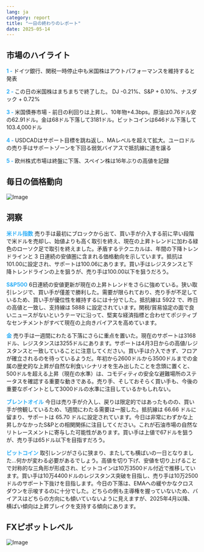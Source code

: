 ```yaml
---
lang: ja
category: report
title: "一日の終わりのレポート"
date: 2025-05-14
---
```



<h2>市場のハイライト</h2>
<strong style="color: #2caef7;">1 - </strong> ドイツ銀行、関税一時停止中も米国株はアウトパフォーマンスを維持すると発表

<strong style="color: #2caef7;">2 - </strong> この日の米国株はまちまちで終了した。 DJ -0.21%、S&P + 0.10%、ナスダック + 0.72%

<strong style="color: #2caef7;">3 - </strong> 米国債券市場 - 前日の利回りは上昇し、10年物+4.3bps。原油は0.76ドル安の62.91ドル。金は68ドル下落して3181ドル。ビットコインは646ドル下落して103.4,000ドル

<strong style="color: #2caef7;">4 - </strong> USDCADはサポート目標を跳ね返し、MAレベルを超えて拡大。ユーロドルの売り手はサポートゾーンを下回る弱気バイアスで抵抗線に道を譲る

<strong style="color: #2caef7;">5 - </strong> 欧州株式市場は終盤に下落、スペイン株は16年ぶりの高値を記録



<h2>毎日の価格動向</h2>
<img src="https://markleighedu.github.io/img/May-2025/14-May-2025/price.jpg" alt="Image"/>

<h2>洞察</h2>
<strong style="color: #2caef7;">米ドル指数</strong> 売り手は最初にブロックから出て、買い手が介入する前に早い段階で米ドルを売却し、始値よりも高く取引を終え、現在の上昇トレンドに加わる緑色のローソク足で取引を終えました。矛盾するテクニカルは、年間の下降トレンドラインと 3 日連続の安値圏に含まれる価格動向を示しています。抵抗は101.00に設定され、サポートは100.06にあります。買い手はレジスタンスと下降トレンドラインの上を狙うが、売り手は100.00以下を狙うだろう。

<strong style="color: #2caef7;">S&P500</strong> 6日連続の安値更新が現在の上昇トレンドをさらに強めている。狭い取引レンジで、買い手が僅差で勝利した。需要が限られており、売り手が不足しているため、買い手が優位性を維持するには十分でした。抵抗線は 5922 で、昨日の高値と一致し、支持線は 5888 に設定されています。関税/貿易協定の面で良いニュースがないというテーマに沿って、堅実な経済指標と合わせてポジティブなセンチメントがすべて現在の上向きバイアスを高めています。 

<strong style="color: #2caef7;">金</strong> 売り手は一週間にわたる下落にさらに重点を置いた。現在のサポートは3168ドル、レジスタンスは3255ドルにあります。サポートは4月3日からの高値/レジスタンスと一致していることに注意してください。買い手は介入できず、フロアが確立されるのを待っているようだ。年初から2600ドルから3500ドルまでの金属の歴史的な上昇が自然な利食いシナリオを生み出したことを念頭に置くと、500ドルを超える上昇（現在の水準）は、コモディティの安全な避難場所のステータスを確認する重要な動きである。売り手、そしておそらく買い手も、今後の重要なポイントとして3000ドルの水準に注目しているかもしれない。 

<strong style="color: #2caef7;">ブレントオイル</strong> 今日は売り手が介入し、戻りは限定的ではあったものの、買い手が傍観しているため、1週間にわたる需要は一服した。抵抗線は 66.66 ドルに留まり、サポートは 65.70 ドルに設定されています。今日は非常にわずかな上昇しかなかったS&Pとの相関関係に注目してください。これが石油市場の自然なリトレースメントに寄与した可能性があります。買い手は上値で67ドルを狙うが、売り手は65ドル以下を目指すだろう。

<strong style="color: #2caef7;">ビットコイン</strong> 取引レンジがさらに狭まり、またしても横ばいの一日となりました…何かが変わる必要があるでしょう。高値を切り下げ、安値を切り上げることで対称的な三角形が形成され、ビットコインは10万3500ドル付近で推移しています。買い手は10万4400ドルのレジスタンス突破を目指し、売り手は10万2500ドルのサポート下抜けを目指します。今日の下落は、EMAへの緩やかなクロスダウンを示唆するのに十分でした。どちらの側も主導権を握っていないため、バイアスはどちらの方向にも傾いていないように見えますが、2025年4月以降、横ばい傾向は上昇ブレイクを支持する傾向にあります。



<h2>FXピボットレベル</h2>
<img src="https://markleighedu.github.io/img/May-2025/14-May-2025/pivot.jpg" alt="Image"/>